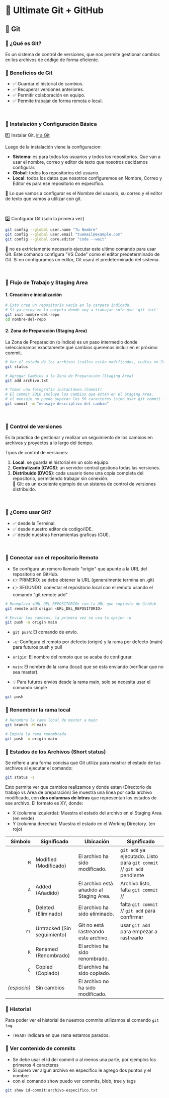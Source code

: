 # 🚀 Ultimate Git + GitHub

## 📌 Git

### 📍 ¿Qué es Git?
Es un sistema de control de versiones, que nos permite gestionar cambios en los archivos de código de forma eficiente.

### 📍 Beneficios de Git
* ✅ Guardar el historial de cambios.
* ✅ Recuperar versiones anteriores.
* ✅ Permitir colaboración en equipo.
* ✅ Permite trabajar de forma remota o local.

<br>

### 🔧 Instalación y Configuración Básica
1️⃣ Instalar Git. [ir a Git](https://git-scm.com/)

Luego de la instalación viene la configuracion:
- **Sistema**: es para todos los usuarios y todos los repositorios. Que van a usar el nombre, correo y editor de texto que nosotros decidamos configurar.
- **Global**: todos los repositorios del usuario.
- **Local**: todos los datos que nosotros configuremos en Nombre, Correo y Editor es para ese repositorio en especifico.

📢 Lo que vamos a configurar es el Nombre del usuario, su correo y el editor de texto que vamos a utilizar con git.

<br>

2️⃣ Configurar Git (solo la primera vez)
```bash
git config --global user.name "Tu Nombre"
git config --global user.email "tuemail@example.com"
git config --global core.editor "code --wait"
```
📢 no es extrictamente necesario ejecutar este ultimo comando para usar Git. Este comando configura "VS Code" como el editor predeterminado de Git. Si no configuramos un editor, Git usará el predeterminado del sistema.

<br>

### 📂 Flujo de Trabajo y Staging Area

#### 1. Creación e inicialización

```bash
# Esto crea un repositorio vacío en la carpeta indicada.
# Si ya estoy en la carpeta donde voy a trabajar solo uso 'git init'
git init nombre-del-repo
cd nombre-del-repo
```

#### 2. Zona de Preparación (Staging Area)

La Zona de Preparación (o Índice) es un paso intermedio donde seleccionamos exactamente qué cambios queremos incluir en el próximo commit.

```bash
# Ver el estado de los archivos (cuáles están modificados, cuáles en Staging).
git status

# Agregar Cambios a la Zona de Preparación (Staging Area)
git add archivo.txt

# Tomar una fotografía instantánea (Commit)
# El commit SOLO incluye los cambios que están en el Staging Area.
# el mensaje no puede superar los 50 caracteres (sino usar git commit + enter y agregar descripcion desde la tercera linea)
git commit -m "mensaje descriptivo del cambio"
```

<br>

### 📍 Control de versiones
Es la practica de gestionar y realizar un seguimiento de los cambios en archivos y proyectos a lo largo del tiempo.

Tipos de control de versiones:
1) **Local**: se guarda el historial en un solo equipo.
2) **Centralizado (CVCS)**: un servidor central gestiona todas las versiones.
3) **Distribuido (DVCS)**: cada usuario tiene una copia completa del repositorio, permitiendo trabajar sin conexión. <br>
📢 Git: es un excelente ejemplo de un sistema de control de versiones distribuido.

<br>

### 📍 ¿Como usar Git?

- ✅ desde la Terminal.
- ✅ desde nuestro editor de codigo/IDE.
- ✅ desde nuestras herramientas graficas (GUI).

<br>

### 📍 Conectar con el repositorio Remoto

- Se configura un remoro llamado "origin" que apunte a la URL del repositorio en GitHub.
- 👉 PRIMERO: se debe obtener la URL (generalmente termina en .git)
- 👉 SEGUNDO: conectar el repositorio local con el remoto usando el comando "git remote add"

```bash
# Reemplaza <URL_DEL_REPOSITORIO> con la URL que copiaste de GitHub
git remote add origin <URL_DEL_REPOSITORIO>

# Enviar los cambios, la primera vez se usa la opcion -u
git push -u origin main
```

- `git push`: El comando de envío.
- `-u`: Configura el remoto por defecto (origin) y la rama por defecto (main) para futuros push y pull
- `origin`: El nombre del remoto que se acaba de configurar.
- `main`: El nombre de la rama (local) que se esta enviando (verificar que no sea master).

- 💡 Para futuros envios desde la rama main, solo se necesita usar el comando simple

```bash
git push
```

### 📍 Renombrar la rama local

```bash
# Renombra la rama local de master a main
git branch -M main

# Empuja la rama renombrada
git push -u origin main
```

### 📍 Estados de los Archivos (Short status)

Se refiere a una forma concisa que Git utiliza para mostrar el estado de tus archivos al ejecutar el comando:

```bash
git status -s
```

Esto permite ver que cambios realizamos y donde estan (Directorio de trabajo vs Área de preparación)
Se muestra una linea por cada archivo modificado, con **dos columnas de letras** que representan los estados de ese archivo.
El formato es XY, donde:
- X (columna izquierda): Muestra el estado del archivo en el Staging Area. (en verde)
- Y (columna derecha): Muestra el estado en el Working Directory. (en rojo)


| Símbolo | Significado               | Ubicación                                      | Significado                                    |
|--------:|---------------------------|------------------------------------------------|------------------------------------------------|
| `M`     | Modified (Modificado)     | El archivo ha sido modificado.                | `git add` ya ejecutado. Listo para `git commit` // `git add` pendiente
| `A`     | Added (Añadido)           | El archivo está añadido al Staging Area.      | Archivo listo, falta `git commit` //
| `D`     | Deleted (Eliminado)       | El archivo ha sido eliminado.                 | falta `git commit` // `git add` para confirmar
| `??`    | Untracked (Sin seguimiento)| Git no está rastreando este archivo.          | usar `git add` para empezar a rastrearlo
| `R`     | Renamed (Renombrado)      | El archivo ha sido renombrado.                |
| `C`     | Copied (Copiado)          | El archivo ha sido copiado.                   |
| _(espacio)_ | Sin cambios           | El archivo no ha sido modificado.             |


### 📍 Historial

Para poder ver el historial de nuestros commits utilizamos el comando `git log`.
- `(HEAD)` indicara en que rama estamos parados.

### 📍 Ver contenido de commits

- Se debe usar el id del commit o al menos una parte, por ejemplos los primeros 4 caracteres
- Si quiero ver algun archivo en especifico le agrego dos puntos y el nombre
- con el comando show puedo ver commits, blob, tree y tags

```bash
git show id-commit:archivo-especifico.txt
```

